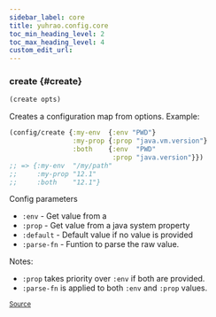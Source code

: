 ```yaml
---
sidebar_label: core
title: yuhrao.config.core
toc_min_heading_level: 2
toc_max_heading_level: 4
custom_edit_url:
---
```






### create {#create}
``` clojure
(create opts)
```


Creates a configuration map from options.
  Example:
  ```clojure
  (config/create {:my-env  {:env "PWD"}
                  :my-prop {:prop "java.vm.version"}
                  :both    {:env  "PWD"
                            :prop "java.version"}})
  ;; => {:my-env  "/my/path"
  ;;     :my-prop "12.1"
  ;;     :both    "12.1"}
  ```

  Config parameters
  - `:env` - Get value from a
  - `:prop` - Get value from a java system property
  - `:default` - Default value if no value is provided
  - `:parse-fn` - Funtion to parse the raw value.

  Notes:
  - `:prop` takes priority over `:env` if both are provided.
  - `:parse-fn` is applied to both `:env` and `:prop` values.
  
<p><sub><a href="https://github.com/yuhrao/big-bang/blob/main//src/yuhrao/config/core.clj#L16-L43">Source</a></sub></p>
